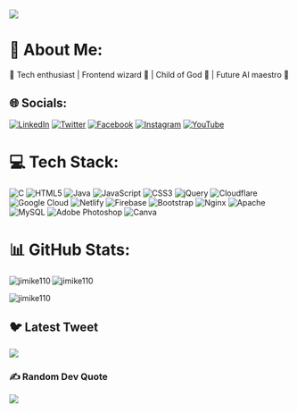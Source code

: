 # [![](https://visitcount.itsvg.in/api?id=Jimike110&icon=0&color=3)](https://visitcount.itsvg.in)

# 💫 About Me:
🚀 Tech enthusiast | Frontend wizard 🎨 | Child of God 👼 | Future AI maestro 🤖

## 🌐 Socials:
[![LinkedIn](https://img.shields.io/badge/LinkedIn-%230077B5.svg?logo=linkedin&logoColor=white)](https://www.linkedin.com/in/michael-oladoye-91ba88225) 
[![Twitter](https://img.shields.io/badge/Twitter-%231DA1F2.svg?logo=Twitter&logoColor=white)](https://twitter.com/jimikeCodes) 
[![Facebook](https://img.shields.io/badge/Facebook-%231877F2.svg?logo=Facebook&logoColor=white)](https://facebook.com/michael.oladoye.129) 
[![Instagram](https://img.shields.io/badge/Instagram-%23E4405F.svg?logo=Instagram&logoColor=white)](https://instagram.com/jimike110) 
[![YouTube](https://img.shields.io/badge/YouTube-%23FF0000.svg?logo=YouTube&logoColor=white)](https://youtube.com/@therealjimike)
<!-- [![Discord](https://img.shields.io/badge/Discord-%237289DA.svg?logo=discord&logoColor=white)](https://discord.gg/I)
[![Medium](https://img.shields.io/badge/Medium-12100E?logo=medium&logoColor=white)](#) 
[![Quora](https://img.shields.io/badge/Quora-%23B92B27.svg?logo=Quora&logoColor=white)](#) 
[![Stack Overflow](https://img.shields.io/badge/-Stackoverflow-FE7A16?logo=stack-overflow&logoColor=white)](#) 
-->

# 💻 Tech Stack:
![C](https://img.shields.io/badge/c-%2300599C.svg?style=for-the-badge&logo=c&logoColor=white) 
![HTML5](https://img.shields.io/badge/html5-%23E34F26.svg?style=for-the-badge&logo=html5&logoColor=white) 
![Java](https://img.shields.io/badge/java-%23ED8B00.svg?style=for-the-badge&logo=java&logoColor=white) 
![JavaScript](https://img.shields.io/badge/javascript-%23323330.svg?style=for-the-badge&logo=javascript&logoColor=%23F7DF1E) 
![CSS3](https://img.shields.io/badge/css3-%231572B6.svg?style=for-the-badge&logo=css3&logoColor=white) 
![jQuery](https://img.shields.io/badge/jquery-%230769AD.svg?style=for-the-badge&logo=jquery&logoColor=white) ![Cloudflare](https://img.shields.io/badge/Cloudflare-F38020?style=for-the-badge&logo=Cloudflare&logoColor=white) 
![Google Cloud](https://img.shields.io/badge/Google%20Cloud-%234285F4.svg?style=for-the-badge&logo=google-cloud&logoColor=white) 
![Netlify](https://img.shields.io/badge/netlify-%23000000.svg?style=for-the-badge&logo=netlify&logoColor=#00C7B7) 
![Firebase](https://img.shields.io/badge/firebase-%23039BE5.svg?style=for-the-badge&logo=firebase) 
![Bootstrap](https://img.shields.io/badge/bootstrap-%23563D7C.svg?style=for-the-badge&logo=bootstrap&logoColor=white) 
![Nginx](https://img.shields.io/badge/nginx-%23009639.svg?style=for-the-badge&logo=nginx&logoColor=white) 
![Apache](https://img.shields.io/badge/apache-%23D42029.svg?style=for-the-badge&logo=apache&logoColor=white)
![MySQL](https://img.shields.io/badge/mysql-%2300f.svg?style=for-the-badge&logo=mysql&logoColor=white) 
![Adobe Photoshop](https://img.shields.io/badge/adobephotoshop-%2331A8FF.svg?style=for-the-badge&logo=adobephotoshop&logoColor=white) 
![Canva](https://img.shields.io/badge/Canva-%2300C4CC.svg?style=for-the-badge&logo=Canva&logoColor=white)

# 📊 GitHub Stats:
<!-- ![](https://github-readme-stats.vercel.app/api?username=Jimike110&theme=dark&hide_border=false&include_all_commits=true&count_private=false)<br/>
![](https://github-readme-streak-stats.herokuapp.com/?user=Jimike110&theme=dark&hide_border=false)<br/>
![](https://github-readme-stats.vercel.app/api/top-langs/?username=Jimike110&theme=dark&hide_border=false&include_all_commits=true&count_private=false&layout=compact)
-->

<p><img align="left" src="https://github-readme-stats.vercel.app/api/top-langs?username=jimike110&show_icons=true&locale=en&layout=compact" alt="jimike110" /></p>

<p><img align="center" src="https://github-readme-stats.vercel.app/api?username=jimike110&show_icons=true&locale=en" alt="jimike110" /></p>

<p><img align="center" src="https://github-readme-streak-stats.herokuapp.com/?user=jimike110&" alt="jimike110" /></p>

<!--
## 🏆 GitHub Trophies
![](https://github-profile-trophy.vercel.app/?username=Jimike110&theme=radical&no-frame=false&no-bg=true&margin-w=4)
-->

## 🐦 Latest Tweet
[![](https://gtce.itsvg.in/api?username=jimikeCodes)](https://github.com/VishwaGauravIn/github-twitter-card-embed)

### ✍️ Random Dev Quote
![](https://quotes-github-readme.vercel.app/api?type=horizontal&theme=merko)

<!-- 
## 💰 You can help me by Donating
  [![BuyMeACoffee](https://img.shields.io/badge/Buy%20Me%20a%20Coffee-ffdd00?style=for-the-badge&logo=buy-me-a-coffee&logoColor=black)](https://buymeacoffee.com/A) [![PayPal](https://img.shields.io/badge/PayPal-00457C?style=for-the-badge&logo=paypal&logoColor=white)](https://paypal.me/B) [![Patreon](https://img.shields.io/badge/Patreon-F96854?style=for-the-badge&logo=patreon&logoColor=white)](https://patreon.com/C) 
--> 
<!-- Proudly created with GPRM ( https://gprm.itsvg.in ) -->
